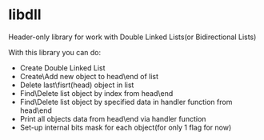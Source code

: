 # libdll
Header-only library for work with Double Linked Lists(or Bidirectional Lists)

With this library you can do:
- Create Double Linked List
- Create\Add new object to head\end of list
- Delete last\fisrt(head) object in list
- Find\Delete list object by index from head\end
- Find\Delete list object by specified data in handler function from head\end
- Print all objects data from head\end via handler function
- Set-up internal bits mask for each object(for only 1 flag for now)
